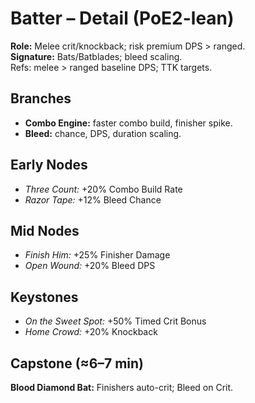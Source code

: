 # Batter – Detail (PoE2-lean)

**Role:** Melee crit/knockback; risk premium DPS > ranged.  
**Signature:** Bats/Batblades; bleed scaling.  
Refs: melee > ranged baseline DPS; TTK targets.  

## Branches
- **Combo Engine:** faster combo build, finisher spike.  
- **Bleed:** chance, DPS, duration scaling.

## Early Nodes
- *Three Count:* +20% Combo Build Rate  
- *Razor Tape:* +12% Bleed Chance

## Mid Nodes
- *Finish Him:* +25% Finisher Damage  
- *Open Wound:* +20% Bleed DPS

## Keystones
- *On the Sweet Spot:* +50% Timed Crit Bonus  
- *Home Crowd:* +20% Knockback

## Capstone (≈6–7 min)
**Blood Diamond Bat:** Finishers auto-crit; Bleed on Crit.  
